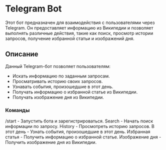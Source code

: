 # Telegram Bot

Этот бот предназначен для взаимодействия с пользователями через Telegram. 
Он предоставляет информацию из Википедии и позволяет выполнять различные действия, 
такие как поиск, просмотр истории запросов, получение избранной статьи и изображений дня.

## Описание

Данный Telegram-бот позволяет пользователям:
- Искать информацию по заданным запросам.
- Просматривать историю своих запросов.
- Узнавать события, произошедшие в этот день.
- Получать информацию о избранной статье из Википедии.
- Получать изображение дня из Википедии.

### Команды

/start - Запустить бота и зарегистрироваться.
Search - Начать поиск информации по запросу.
History - Просмотреть историю запросов.
В этот день - Узнать события, произошедшие в этот день.
Избранная статья - Получить информацию о избранной статье.
Изображение дня - Получить изображение дня из Википедии.